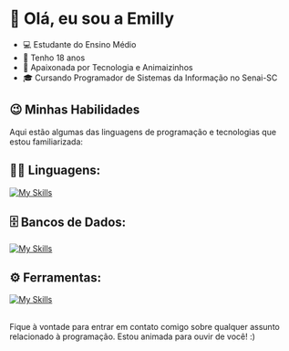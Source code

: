 # 🌻 Olá, eu sou a  Emilly

- 💻 Estudante do Ensino Médio
- 🔞 Tenho 18 anos 
- 🐬 Apaixonada por Tecnologia e Animaizinhos
- 🎓 Cursando Programador de Sistemas da Informação no Senai-SC

## 😉 Minhas Habilidades

Aqui estão algumas das linguagens de programação e tecnologias que estou familiarizada:

## 👨‍💻 Linguagens: 
[![My Skills](https://skillicons.dev/icons?i=java,javascript,css)](https://skillicons.dev)

## 🗄️ Bancos de Dados: 
[![My Skills](https://skillicons.dev/icons?i=mysql)](https://skillicons.dev)

## ⚙️ Ferramentas:
[![My Skills](https://skillicons.dev/icons?i=github,visualstudio,discord)](https://skillicons.dev)<br><br>

Fique à vontade para entrar em contato comigo sobre qualquer assunto relacionado à programação. Estou animada para ouvir de você! :)
